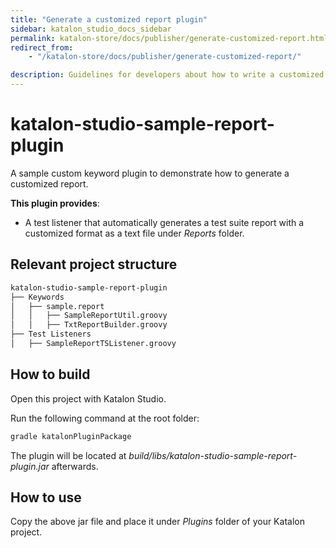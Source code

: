 ```yaml
---
title: "Generate a customized report plugin"
sidebar: katalon_studio_docs_sidebar
permalink: katalon-store/docs/publisher/generate-customized-report.html
redirect_from:
    - "/katalon-store/docs/publisher/generate-customized-report/"

description: Guidelines for developers about how to write a customized report plugin
---
```

# katalon-studio-sample-report-plugin

A sample custom keyword plugin to demonstrate how to generate a customized report.

**This plugin provides**:
- A test listener that automatically generates a test suite report with a customized format as a text file under *Reports* folder.

## Relevant project structure
```bash
katalon-studio-sample-report-plugin
├── Keywords
│   ├── sample.report
│   │   ├── SampleReportUtil.groovy
│   │   ├── TxtReportBuilder.groovy
├── Test Listeners
│   ├── SampleReportTSListener.groovy
```

## How to build
Open this project with Katalon Studio.

Run the following command at the root folder:

```sh
gradle katalonPluginPackage
```

The plugin will be located at *build/libs/katalon-studio-sample-report-plugin.jar* afterwards.

## How to use 

Copy the above jar file and place it under *Plugins* folder of your Katalon project.
